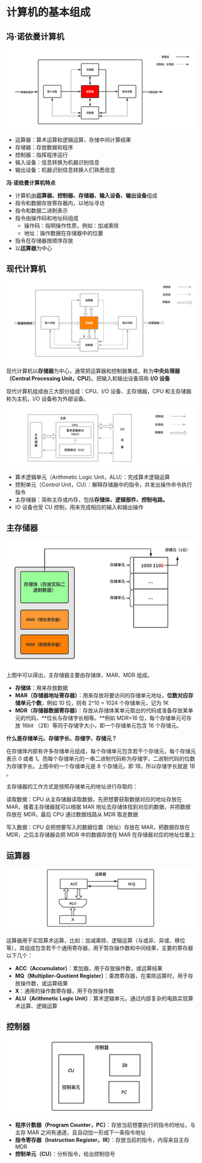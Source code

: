 # 计算机的基本组成

## 冯·诺依曼计算机

![](../.gitbook/assets/feng-nuo-yi-man-ji-suan-ji-.png)

* 运算器：算术运算和逻辑运算，存储中间计算结果
* 存储器：存放数据和程序
* 控制器：指挥程序运行
* 输入设备：信息转换为机器识别信息
* 输出设备：机器识别信息转换人们熟悉信息

**冯·诺依曼计算机特点**

* 计算机由**运算器、控制器、存储器、输入设备、输出设备**组成
* 指令和数据存放寄存器内，以地址寻访
* 指令和数据二进制表示
* 指令由操作码和地址码组成
  * 操作码：指明操作性质，例如：加减乘除
  * 地址：操作数据在存储器中的位置
* 指令在存储器按顺序存放
* 以**运算器**为中心

## 现代计算机

![](../.gitbook/assets/xian-dai-ji-suan-ji-.png)

现代计算机以**存储器**为中心，通常把运算器和控制器集成，称为**中央处理器（Central Processing Unit，CPU）**。把输入和输出设备简称 **I/O 设备**

现代计算机组成由三大部分组成：CPU、I/O 设备、主存储器，CPU 和主存储器称为主机，I/O 设备称为外部设备。

![](../.gitbook/assets/xian-dai-ji-suan-ji-2.png)

* 算术逻辑单元（Arithmetic Logic Unit，ALU）：完成算术逻辑运算
* 控制单元（Control Unit，CU）：解释存储器中的指令，并发出操作命令执行指令
* 主存储器：简称主存或内存，包括**存储体、逻辑部件、控制电路。**
* IO 设备也受 CU 控制，用来完成相应的输入和输出操作

## 主存储器

![](../.gitbook/assets/cun-chu-qi-.png)

上图中可以得出，主存储器主要由存储体、MAR、MDR 组成。

* **存储体**：用来存放数据
* **MAR（存储器地址寄存器）**：用来存放将要访问的存储单元地址，**位数对应存储单元个数**，例如 10 位，则有 2^10 = 1024 个存储单元，记为 1K
* **MDR（存储器数据寄存器）**：存放从存储体某单元取出的代码或准备存放某单元的代码，**位长与存储字长相等。**例如 MDR=16 位，每个存储单元可存放 16bit （2B）等同于存储字大小，即一个存储单元包含 16 个存储元。

**什么是存储单元、存储字长、存储字、存储元？**

在存储体内部有许多存储单元组成，每个存储单元包含若干个存储元，每个存储元表示 0 或者 1。而每个存储单元的一串二进制代码称为存储字，二进制代码的位数为存储字长。上图中的一个存储单元是 8 个存储元，即 1B，所以存储字长就是 1B 。

主存储器的工作方式是按照存储单元的地址进行存取的：

读取数据：CPU 从主存储器读取数据，先把想要获取数据对应的地址存放在 MAR，接着主存储器就可以根据 MAR 地址去存储体找到对应的数据，并把数据存放在 MDR，最后 CPU 通过数据线路从 MDR 取走数据 

写入数据：CPU 会把想要写入的数据位置（地址）存放在 MAR，把数据存放在 MDR，之后主存储器会把 MDR 中的数据存放在 MAR 在存储器对应的地址位置上

## 运算器

![](../.gitbook/assets/yun-suan-qi-.png)

运算器用于实现算术运算，比如：加减乘除、逻辑运算（与或非、异或、移位等），其组成包含若干个通用寄存器，用于暂存操作数和中间结果，主要的寄存器以下几个：

* **ACC（Accumulator）**：累加器，用于存放操作数，或运算结果
* **MQ（Multiplier-Quotient Register）**：乘商寄存器，在乘除运算时，用于存放操作数，或运算结果
* **X**：通用的操作数寄存器，用于存放操作数
* **ALU（Arithmetic Logic Unit）**：算术逻辑单元，通过内部复杂的电路实现算术运算、逻辑运算

## 控制器

![](../.gitbook/assets/kong-zhi-qi-.png)

* **程序计数器（Program Counter，PC）**：存放当前想要执行的指令的地址，与主存 MAR 之间有通道，且自动加一形成下一条指令地址
* **指令寄存器（Instruction Register，IR）**：存放当前的指令，内容来自主存 MDR
* **控制单元（CU）**：分析指令，给出控制信号

